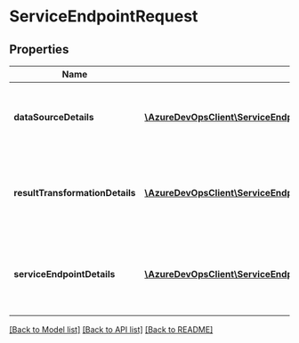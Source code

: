 # ServiceEndpointRequest

## Properties
Name | Type | Description | Notes
------------ | ------------- | ------------- | -------------
**dataSourceDetails** | [**\AzureDevOpsClient\ServiceEndpoint\AzureDevOpsClient\ServiceEndpoint\Model\DataSourceDetails**](DataSourceDetails.md) | Gets or sets the data source details for the service endpoint request. | [optional] 
**resultTransformationDetails** | [**\AzureDevOpsClient\ServiceEndpoint\AzureDevOpsClient\ServiceEndpoint\Model\ResultTransformationDetails**](ResultTransformationDetails.md) | Gets or sets the result transformation details for the service endpoint request. | [optional] 
**serviceEndpointDetails** | [**\AzureDevOpsClient\ServiceEndpoint\AzureDevOpsClient\ServiceEndpoint\Model\ServiceEndpointDetails**](ServiceEndpointDetails.md) | Gets or sets the service endpoint details for the service endpoint request. | [optional] 

[[Back to Model list]](../README.md#documentation-for-models) [[Back to API list]](../README.md#documentation-for-api-endpoints) [[Back to README]](../README.md)


